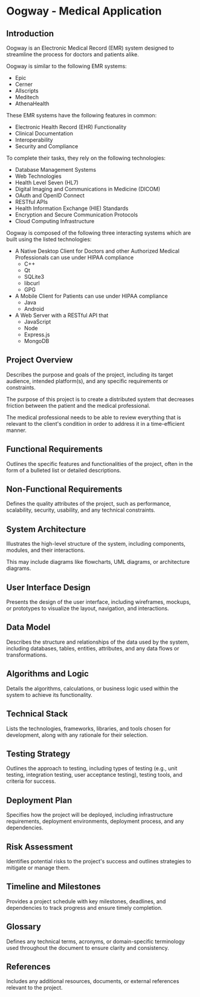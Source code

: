 # Oogway - Medical Application
## Introduction

Oogway is an Electronic Medical Record (EMR) system designed to
streamline the process for doctors and patients alike.

Oogway is similar to the following EMR systems:
- Epic
- Cerner
- Allscripts
- Meditech
- AthenaHealth

These EMR systems have the following features in common:
- Electronic Health Record (EHR) Functionality
- Clinical Documentation
- Interoperability
- Security and Compliance

To complete their tasks, they rely on the following technologies:
- Database Management Systems
- Web Technologies
- Health Level Seven (HL7)
- Digital Imaging and Communications in Medicine (DICOM)
- OAuth and OpenID Connect
- RESTful APIs
- Health Information Exchange (HIE) Standards
- Encryption and Secure Communication Protocols
- Cloud Computing Infrastructure

Oogway is composed of the following three interacting systems which
are built using the listed technologies:
- A Native Desktop Client for Doctors and other Authorized Medical
  Professionals can use under HIPAA compliance
  - C++
  - Qt
  - SQLite3
  - libcurl
  - GPG
- A Mobile Client for Patients can use under HIPAA compliance
  - Java
  - Android
- A Web Server with a RESTful API that 
  - JavaScript
  - Node
  - Express.js
  - MongoDB

## Project Overview

Describes the purpose and goals of the project, including its target
audience, intended platform(s), and any specific requirements or
constraints.


The purpose of this project is to create a distributed system that
decreases friction between the patient and the medical professional.

The medical professional needs to be able to review everything that is
relevant to the client's condition in order to address it in a
time-efficient manner.

## Functional Requirements

Outlines the specific features and functionalities of the project,
often in the form of a bulleted list or detailed descriptions.

## Non-Functional Requirements

Defines the quality attributes of the project, such as performance,
scalability, security, usability, and any technical constraints.

## System Architecture

Illustrates the high-level structure of the system, including
components, modules, and their interactions. 

This may include diagrams like flowcharts, UML diagrams, or
architecture diagrams.

## User Interface Design

Presents the design of the user interface, including wireframes,
mockups, or prototypes to visualize the layout, navigation, and
interactions.

## Data Model

Describes the structure and relationships of the data used by the
system, including databases, tables, entities, attributes, and any
data flows or transformations.

## Algorithms and Logic

Details the algorithms, calculations, or business logic used within
the system to achieve its functionality.

## Technical Stack

Lists the technologies, frameworks, libraries, and tools chosen for
development, along with any rationale for their selection.

## Testing Strategy

Outlines the approach to testing, including types of testing (e.g.,
unit testing, integration testing, user acceptance testing), testing
tools, and criteria for success.

## Deployment Plan

Specifies how the project will be deployed, including infrastructure
requirements, deployment environments, deployment process, and any
dependencies.


## Risk Assessment

Identifies potential risks to the project's success and outlines
strategies to mitigate or manage them.


## Timeline and Milestones

Provides a project schedule with key milestones, deadlines, and dependencies to track progress and ensure timely completion.


## Glossary

Defines any technical terms, acronyms, or domain-specific terminology used throughout the document to ensure clarity and consistency.


## References

Includes any additional resources, documents, or external references relevant to the project.
